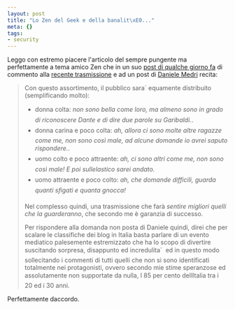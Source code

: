 ```yaml
--- 
layout: post
title: "Lo Zen del Geek e della banalit\xE0..."
meta: {}
tags: 
- security
---
```

Leggo con estremo piacere l'articolo del sempre pungente ma perfettamente a tema amico Zen che in un suo [post di qualche giorno fa](http://www.kill-9.it/blog/index.php/2006/09/09/la-bella-il-geek-e-la-banalita/) di commento alla [recente trasmissione](http://www.mediaset.it/brand/italia1/la_pupa_e_il_secchione/schedaprogramma_1818.shtml) e ad un post di [Daniele Medri](http://daniele.wordpress.com/2006/08/27/la-bella-pupa-e-il-secchione/) recita:

> Con questo assortimento, il pubblico sara` equamente distribuito (semplificando molto):
>
>  * donna colta: *non sono bella come loro, ma almeno sono in grado di riconoscere Dante e di dire due parole su Garibaldi.*.
>  * donna carina e poco colta: *ah, allora ci sono molte altre ragazze come me, non sono così male, ad alcune domande io avrei saputo rispondere.*.
>  * uomo colto e poco attraente: *ah, ci sono altri come me, non sono così male! E poi sullelastico sarei andato.*
>  * uomo attraente e poco colto: *ah, che domande difficili, guarda quanti sfigati e quanta gnocca!*
>
> Nel complesso quindi, una trasmissione che farà *sentire migliori quelli che la guarderanno*, che secondo me è garanzia di successo.  
>
> Per rispondere alla domanda non posta di Daniele quindi, direi che per scalare le classifiche dei blog in Italia basta parlare di un evento mediatico palesemente estremizzato che ha lo scopo di divertire suscitando sorpresa, disappunto ed incredulita`  ed in questo modo sollecitando i commenti di tutti quelli che non si sono identificati totalmente nei protagonisti, ovvero secondo mie stime speranzose ed assolutamente non supportate da nulla, l 85 per cento dellItalia tra i 20 ed i 30 anni.  

Perfettamente daccordo. 

